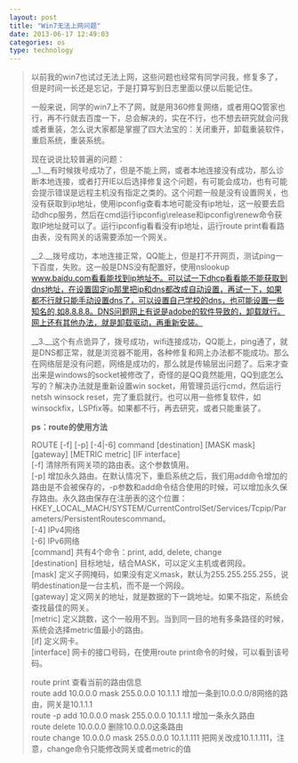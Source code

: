 ```yaml
---
layout: post
title: "Win7无法上网问题"
date: 2013-06-17 12:49:03
categories: os
type: technology
---
```


>以前我的win7也试过无法上网，这些问题也经常有同学问我，修复多了，但是时间一长还是忘记，于是打算写到日志里面以便以后能记住。
>
>一般来说，同学的win7上不了网，就是用360修复网络，或者用QQ管家也行，再不行就去百度一下，总会解决的，实在不行，也不想去研究就会问我或者重装，怎么说大家都是掌握了四大法宝的：关闭重开，卸载重装软件，重启系统，重装系统。
>
>现在说说比较普遍的问题：  
>__1\.__有时候拨号成功了，但是不能上网，或者本地连接没有成功，那么诊断本地连接，或者打开IE以后选择修复这个问题，有可能会成功，也有可能会提示错误是远程主机没有指定之类的。这个问题一般是没有设置网关，也没有获取到ip地址，使用ipconfig查看本地可能没有ip地址，这一般要去启动dhcp服务，然后在cmd运行ipconfig\\release和ipconfig\\renew命令获取IP地址就可以了。运行ipconfig看看没有ip地址，运行route print看看路由表，没有网关的话需要添加一个网关。
>
>__2\.__拨号成功，本地连接正常，QQ能上，但是打不开网页，测试ping一下百度，失败。这一般是DNS没有配置好，使用nslookup www.baidu.com看看能找到ip地址不。可以试一下dhcp看看能不能获取到dns地址，在设置固定ip那里把ip和dns都改成自动设置，再试一下，如果都不行就只能手动设置dns了，可以设置自己学校的dns，也可能设置一些知名的,如8.8.8.8。DNS问题网上有说是adobe的软件导致的，卸载就行。网上还有其他办法，就是卸载驱动，再重新安装。
>
>__3\.__这个有点诡异了，拨号成功，wifi连接成功，QQ能上，ping通了，就是DNS都正常，就是浏览器不能用，各种修复和网上办法都不能成功。那么在网络层是没有问题，网络是成功的，那么就是传输层出问题了。后来才查出来是windows的socket被修改了，奇怪的是QQ竟然能用，QQ到底怎么写的？解决办法就是重新设置win socket，用管理员运行cmd，然后运行netsh winsock reset，完了重启就行。也可以用一些修复软件，如winsockfix，LSPfix等。如果都不行，再去研究，或者只能重装了。
>
>
>__ps：route的使用方法__
>
>ROUTE \[-f\] \[-p\] \[-4|-6\] command \[destination\] \[MASK mask\] \[gateway\] \[METRIC metric\] \[IF interface\]  
>\[-f\] 清除所有网关项的路由表。这个参数慎用。  
>\[-p\] 增加永久路由。在默认情况下，重启系统之后，我们用add命令增加的路由是不会被保存的，-p参数和add命令结合使用的时候，可以增加永久保存路由。永久路由保存在注册表的这个位置：HKEY_LOCAL_MACH/SYSTEM/CurrentControlSet/Services/Tcpip/Parameters/PersistentRoutescommand。  
>\[-4\] IPv4网络  
>\[-6\] IPv6网络  
>\[command\] 共有4个命令：print, add, delete, change  
>\[destination\] 目标地址，结合MASK，可以定义主机或者网段。  
>\[mask\] 定义子网掩码，如果没有定义mask，默认为255.255.255.255，说明destination是一台主机，而不是一个网段。  
>\[gateway\] 定义网关的地址，就是数据的下一跳地址。如果不指定，系统会查找最佳的网关。  
>\[metric\] 定义跳数，这个一般用不到。当到同一目的地有多条路径的时候，系统会选择metric值最小的路由。  
>\[if\] 定义网卡。  
>\[interface\] 网卡的接口号码，在使用route print命令的时候，可以看到该号码。  
>
>route print 查看当前的路由信息  
>route add 10.0.0.0 mask 255.0.0.0 10.1.1.1 增加一条到10.0.0.0/8网络的路由，网关是10.1.1.1  
>route -p add 10.0.0.0 mask 255.0.0.0 10.1.1.1 增加一条永久路由  
>route delete 10.0.0.0 删除10.0.0.0这条路由  
>route change 10.0.0.0 mask 255.0.0.0 10.1.1.111 把网关改成10.1.1.111，注意，change命令只能修改网关或者metric的值  
